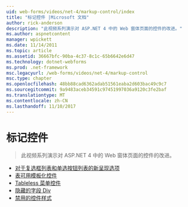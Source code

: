 ```yaml
---
uid: web-forms/videos/net-4/markup-control/index
title: "标记控件 |Microsoft 文档"
author: rick-anderson
description: "此视频系列演示对 ASP.NET 4 中的 Web 窗体页面的控件的改进。"
ms.author: aspnetcontent
manager: wpickett
ms.date: 11/14/2011
ms.topic: article
ms.assetid: 36667bfc-90ba-4c37-8c1c-65b6642e6d47
ms.technology: dotnet-webforms
ms.prod: .net-framework
msc.legacyurl: /web-forms/videos/net-4/markup-control
msc.type: chapter
ms.openlocfilehash: 48bb88cad6362adab51561eaba2d603bac49c9c7
ms.sourcegitcommit: 9a9483aceb34591c97451997036a9120c3fe2baf
ms.translationtype: MT
ms.contentlocale: zh-CN
ms.lasthandoff: 11/10/2017
---
```

<a name="markup-control"></a>标记控件
====================
> 此视频系列演示对 ASP.NET 4 中的 Web 窗体页面的控件的改进。


- [对于复选框列表和单选按钮列表的新呈现选项](aspnet-4-quick-hit-new-rendering-option-for-check-box-lists-and-radio-button-lists.md)
- [表可用模板化控件](aspnet-4-quick-hit-table-free-templated-controls.md)
- [Tableless 菜单控件](aspnet-4-quick-hit-tableless-menu-control.md)
- [隐藏的字段 Div](aspnet-4-quick-hit-hidden-field-divs.md)
- [禁用的控件样式](aspnet-4-quick-hit-disabled-control-styling.md)
